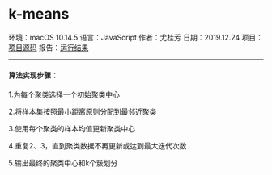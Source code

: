 # k-means
环境：macOS 10.14.5
语言：JavaScript
作者：尤桂芳
日期：2019.12.24
项目：[项目源码](https://github.com/youzouzou/k-means)
报告：[运行结果](https://youzouzou.github.io/k-means/index)

---
#### 算法实现步骤：

1.为每个聚类选择一个初始聚类中心

2.将样本集按照最小距离原则分配到最邻近聚类

3.使用每个聚类的样本均值更新聚类中心

4.重复2、3，直到聚类数据不再更新或达到最大迭代次数

5.输出最终的聚类中心和k个簇划分
